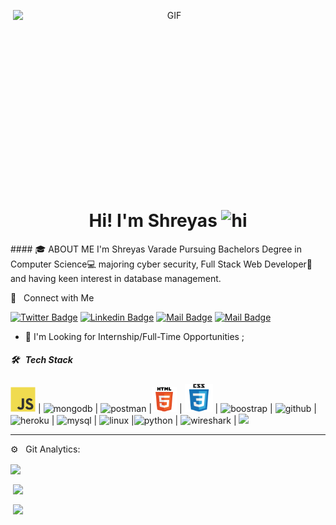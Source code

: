 <p align="center">
<img align="right" alt="GIF" src="https://cdn.dribbble.com/users/45010/screenshots/14281687/media/79f87d23670e2144bd2d5e2742185c8e.png?compress=1&resize=1600x1200" width="500" height="320" />
<p/>
<h1 align="center"> Hi! I'm Shreyas <img src="https://user-images.githubusercontent.com/1303154/88677602-1635ba80-d120-11ea-84d8-d263ba5fc3c0.gif" width="28px" alt="hi"></h1>
<!--
## Hello <img src="https://user-images.githubusercontent.com/1303154/88677602-1635ba80-d120-11ea-84d8-d263ba5fc3c0.gif" width="28px" alt="hi"> I'm Shreyas.-->
#### 🎓 ABOUT ME
I'm Shreyas Varade Pursuing Bachelors Degree in Computer Science💻 majoring cyber security, Full Stack Web Developer🚀 and having keen interest in database management.

🤝 &nbsp; Connect with Me

[![Twitter Badge](https://img.shields.io/badge/-@shreyas-1ca0f1?style=flat&labelColor=1ca0f1&logo=twitter&logoColor=white&link=https://twitter.com/shreyasvarade_2)](https://twitter.com/shreyasvarade_2) [![Linkedin Badge](https://img.shields.io/badge/-ShreyasVarade-0e76a8?style=flat&labelColor=0e76a8&logo=linkedin&logoColor=white)](https://www.linkedin.com/in/shreyas-varade) [![Mail Badge](https://img.shields.io/badge/-@shreyas-e84393?style=flat&labelColor=e84393&logo=instagram&logoColor=white)](https://www.instagram.com/varade_shreyas/?hl=en) [![Mail Badge](https://img.shields.io/badge/-shreyas-c0392b?style=flat&labelColor=c0392b&logo=gmail&logoColor=white)](mailto:shreyasvarade0201@gmail.com)
<!-- <img align="center" alt="GIF" src="https://cdn.dribbble.com/users/45010/screenshots/14281687/media/79f87d23670e2144bd2d5e2742185c8e.png?compress=1&resize=1600x1200" width="500" height="220" />
-->



<!-- TODO: Add last video link -->
- 💬 I'm Looking for Internship/Full-Time Opportunities ;
##### 🛠 &nbsp; Tech Stack

<!-- TODO: Make technologies links takes you to repositories -->

<img src="https://raw.githubusercontent.com/devicons/devicon/master/icons/javascript/javascript-original.svg" width="40"> | <img src="https://www.vectorlogo.zone/logos/mongodb/mongodb-icon.svg" alt="mongodb" width="40"> | <img src="https://www.vectorlogo.zone/logos/visualstudio_code/visualstudio_code-icon.svg" alt="postman" width="40"> 
|<img src="https://raw.githubusercontent.com/devicons/devicon/master/icons/html5/html5-original-wordmark.svg" alt="html5" width="40"> | <img src="https://raw.githubusercontent.com/devicons/devicon/master/icons/css3/css3-original-wordmark.svg" alt="css3" width="45" height="45"/> | <img src="https://www.vectorlogo.zone/logos/getbootstrap/getbootstrap-icon.svg" alt="boostrap" width="40">  | <img src="https://www.vectorlogo.zone/logos/github/github-tile.svg" alt="github" width="40"> | <img src="https://www.vectorlogo.zone/logos/heroku/heroku-icon.svg" alt="heroku" width="40"> | <img src="https://www.vectorlogo.zone/logos/mysql/mysql-ar21.svg" alt="mysql" width="40"> | <img src="https://www.vectorlogo.zone/logos/linux/linux-icon.svg" alt="linux" width="40"> |<img src="https://www.vectorlogo.zone/logos/python/python-icon.svg" alt="python" width="40"> |
<img src="https://www.vectorlogo.zone/logos/wireshark/wireshark-ar21.svg" alt="wireshark" width="40"> | <img src="https://raw.githubusercontent.com/Mr-xn/BurpSuite-collections/master/img/Goescat-Macaron-Burp-suite.ico" width=40>
<hr>

⚙️ &nbsp; Git Analytics:
<p><img align="center" src="https://github-readme-stats.vercel.app/api?username=shreyas0201&theme=radical&show_icons=true" /></p>
<p>&nbsp;<img align="center" src="https://github-readme-stats.vercel.app/api/top-langs/?username=shreyas0201&theme=radical&layout=compact" width="410" /></p>
<p>&nbsp;<img align="center" src="https://github-readme-streak-stats.herokuapp.com/?user=shreyas0201&theme=radical&layout=compact" width="410" /></p>
